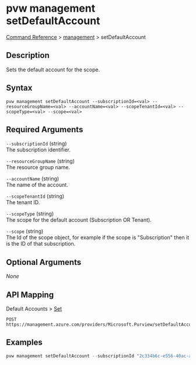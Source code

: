 # pvw management setDefaultAccount
[Command Reference](../../../README.md#command-reference) > [management](./main.md) > setDefaultAccount

## Description
Sets the default account for the scope.

## Syntax
```
pvw management setDefaultAccount --subscriptionId=<val> --resourceGroupName=<val> --accountName=<val> --scopeTenantId=<val> --scopeType=<val> --scope=<val>
```

## Required Arguments
`--subscriptionId` (string)  
The subscription identifier.

`--resourceGroupName` (string)  
The resource group name.

`--accountName` (string)  
The name of the account.

`--scopeTenantId` (string)  
The tenant ID.

`--scopeType` (string)  
The scope for the default account (Subscription OR Tenant).

`--scope` (string)  
The Id of the scope object, for example if the scope is "Subscription" then it is the ID of that subscription.

## Optional Arguments
*None*

## API Mapping
Default Accounts > [Set](https://docs.microsoft.com/en-us/rest/api/purview/default-accounts/set)
```
POST https://management.azure.com/providers/Microsoft.Purview/setDefaultAccount
```

## Examples
```powershell
pvw management setDefaultAccount --subscriptionId "2c334b6c-e556-40ac-a4c0-c0d1d2e08ca0" --resourceGroupName "esg" --accountName "esg-26fa7f24-pvw" --scopeTenantId "72f988bf-86f1-41af-91ab-2d7cd011db47" --scopeType "Subscription" --scope "2c334b6c-e556-40ac-a4c0-c0d1d2e08ca0"
```
